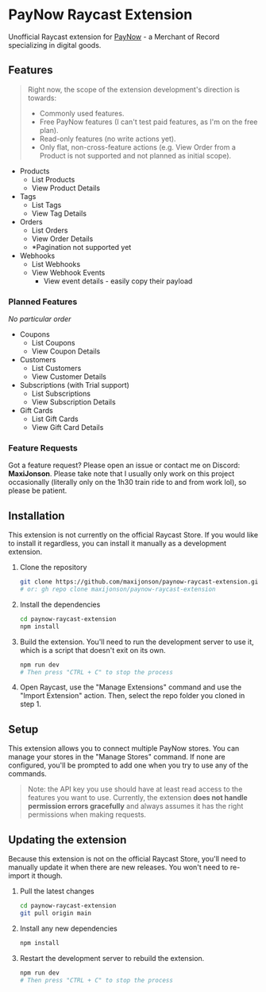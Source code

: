 # PayNow Raycast Extension

Unofficial Raycast extension for [PayNow](https://www.paynow.gg) - a Merchant of Record specializing in digital goods.

## Features

> Right now, the scope of the extension development's direction is towards:
> - Commonly used features.
> - Free PayNow features (I can't test paid features, as I'm on the free plan).
> - Read-only features (no write actions yet).
> - Only flat, non-cross-feature actions (e.g. View Order from a Product is not supported and not planned as initial scope).

- Products
  - List Products
  - View Product Details
- Tags
  - List Tags
  - View Tag Details
- Orders
  - List Orders
  - View Order Details
  - *Pagination not supported yet
- Webhooks
   - List Webhooks
   - View Webhook Events
     - View event details - easily copy their payload

### Planned Features

*No particular order*

- Coupons
  - List Coupons
  - View Coupon Details
- Customers
  - List Customers
  - View Customer Details
- Subscriptions (with Trial support)
  - List Subscriptions
  - View Subscription Details
- Gift Cards
  - List Gift Cards
  - View Gift Card Details

### Feature Requests

Got a feature request? Please open an issue or contact me on Discord: **MaxiJonson**. Please take note that I usually only work on this project occasionally (literally only on the 1h30 train ride to and from work lol), so please be patient.

## Installation

This extension is not currently on the official Raycast Store. If you would like to install it regardless, you can install it manually as a development extension.

1. Clone the repository
   ```bash
   git clone https://github.com/maxijonson/paynow-raycast-extension.git
   # or: gh repo clone maxijonson/paynow-raycast-extension
   ```
2. Install the dependencies
   ```bash
   cd paynow-raycast-extension
   npm install
   ```
3. Build the extension. You'll need to run the development server to use it, which is a script that doesn't exit on its own.
   ```bash
   npm run dev
   # Then press "CTRL + C" to stop the process
   ```
4. Open Raycast, use the "Manage Extensions" command and use the "Import Extension" action. Then, select the repo folder you cloned in step 1.

## Setup

This extension allows you to connect multiple PayNow stores. You can manage your stores in the "Manage Stores" command. If none are configured, you'll be prompted to add one when you try to use any of the commands.

> Note: the API key you use should have at least read access to the features you want to use. Currently, the extension **does not handle permission errors gracefully** and always assumes it has the right permissions when making requests.

## Updating the extension

Because this extension is not on the official Raycast Store, you'll need to manually update it when there are new releases. You won't need to re-import it though.

1. Pull the latest changes
   ```bash
   cd paynow-raycast-extension
   git pull origin main
   ```
2. Install any new dependencies
   ```bash
   npm install
   ```
3. Restart the development server to rebuild the extension.
   ```bash
   npm run dev
   # Then press "CTRL + C" to stop the process
   ```
